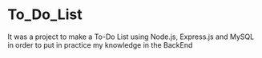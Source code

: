 # To_Do_List
It was a project to make a To-Do List using Node.js, Express.js and MySQL in order to put in practice my knowledge in the BackEnd
